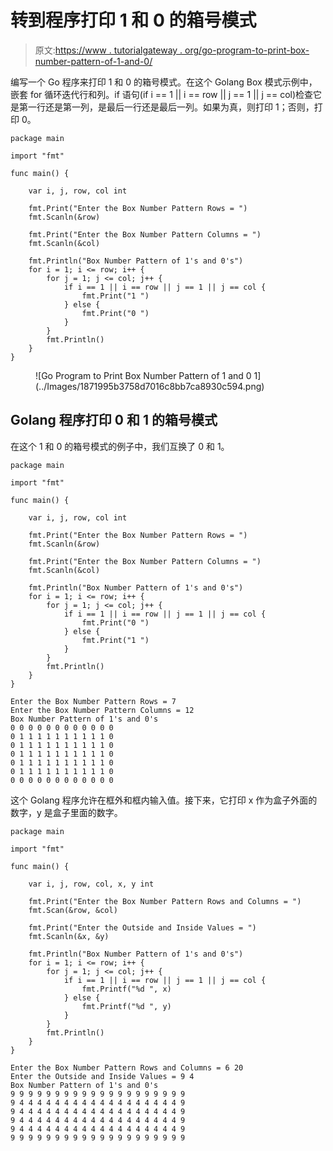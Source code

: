 # 转到程序打印 1 和 0 的箱号模式

> 原文:[https://www . tutorialgateway . org/go-program-to-print-box-number-pattern-of-1-and-0/](https://www.tutorialgateway.org/go-program-to-print-box-number-pattern-of-1-and-0/)

编写一个 Go 程序来打印 1 和 0 的箱号模式。在这个 Golang Box 模式示例中，嵌套 for 循环迭代行和列。if 语句(if i == 1 || i == row || j == 1 || j == col)检查它是第一行还是第一列，是最后一行还是最后一列。如果为真，则打印 1；否则，打印 0。

```
package main

import "fmt"

func main() {

    var i, j, row, col int

    fmt.Print("Enter the Box Number Pattern Rows = ")
    fmt.Scanln(&row)

    fmt.Print("Enter the Box Number Pattern Columns = ")
    fmt.Scanln(&col)

    fmt.Println("Box Number Pattern of 1's and 0's")
    for i = 1; i <= row; i++ {
        for j = 1; j <= col; j++ {
            if i == 1 || i == row || j == 1 || j == col {
                fmt.Print("1 ")
            } else {
                fmt.Print("0 ")
            }
        }
        fmt.Println()
    }
}
```

<figure class="wp-block-image size-large">![Go Program to Print Box Number Pattern of 1 and 0 1](../Images/1871995b3758d7016c8bb7ca8930c594.png)</figure>

## Golang 程序打印 0 和 1 的箱号模式

在这个 1 和 0 的箱号模式的例子中，我们互换了 0 和 1。

```
package main

import "fmt"

func main() {

    var i, j, row, col int

    fmt.Print("Enter the Box Number Pattern Rows = ")
    fmt.Scanln(&row)

    fmt.Print("Enter the Box Number Pattern Columns = ")
    fmt.Scanln(&col)

    fmt.Println("Box Number Pattern of 1's and 0's")
    for i = 1; i <= row; i++ {
        for j = 1; j <= col; j++ {
            if i == 1 || i == row || j == 1 || j == col {
                fmt.Print("0 ")
            } else {
                fmt.Print("1 ")
            }
        }
        fmt.Println()
    }
}
```

```
Enter the Box Number Pattern Rows = 7
Enter the Box Number Pattern Columns = 12
Box Number Pattern of 1's and 0's
0 0 0 0 0 0 0 0 0 0 0 0 
0 1 1 1 1 1 1 1 1 1 1 0 
0 1 1 1 1 1 1 1 1 1 1 0 
0 1 1 1 1 1 1 1 1 1 1 0 
0 1 1 1 1 1 1 1 1 1 1 0 
0 1 1 1 1 1 1 1 1 1 1 0 
0 0 0 0 0 0 0 0 0 0 0 0 
```

这个 Golang 程序允许在框外和框内输入值。接下来，它打印 x 作为盒子外面的数字，y 是盒子里面的数字。

```
package main

import "fmt"

func main() {

    var i, j, row, col, x, y int

    fmt.Print("Enter the Box Number Pattern Rows and Columns = ")
    fmt.Scan(&row, &col)

    fmt.Print("Enter the Outside and Inside Values = ")
    fmt.Scanln(&x, &y)

    fmt.Println("Box Number Pattern of 1's and 0's")
    for i = 1; i <= row; i++ {
        for j = 1; j <= col; j++ {
            if i == 1 || i == row || j == 1 || j == col {
                fmt.Printf("%d ", x)
            } else {
                fmt.Printf("%d ", y)
            }
        }
        fmt.Println()
    }
}
```

```
Enter the Box Number Pattern Rows and Columns = 6 20
Enter the Outside and Inside Values = 9 4
Box Number Pattern of 1's and 0's
9 9 9 9 9 9 9 9 9 9 9 9 9 9 9 9 9 9 9 9 
9 4 4 4 4 4 4 4 4 4 4 4 4 4 4 4 4 4 4 9 
9 4 4 4 4 4 4 4 4 4 4 4 4 4 4 4 4 4 4 9 
9 4 4 4 4 4 4 4 4 4 4 4 4 4 4 4 4 4 4 9 
9 4 4 4 4 4 4 4 4 4 4 4 4 4 4 4 4 4 4 9 
9 9 9 9 9 9 9 9 9 9 9 9 9 9 9 9 9 9 9 9 
```
